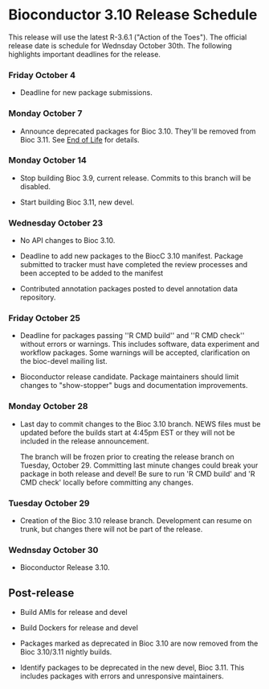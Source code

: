 # Bioconductor 3.10 Release Schedule

This release will use the latest R-3.6.1 ("Action of the Toes").
The official release date is schedule for Wednsday October 30th.
The following highlights important deadlines for the release.


### Friday October 4

* Deadline for new package submissions.

### Monday October 7

* Announce deprecated packages for Bioc 3.10. They'll be removed from Bioc 3.11.
  See [End of Life](/developers/package-end-of-life) for details.

### Monday October 14

* Stop building Bioc 3.9, current release. Commits to this branch will be
  disabled.

* Start building Bioc 3.11, new devel.

### Wednesday October 23

* No API changes to Bioc 3.10.

* Deadline to add new packages to the BiocC 3.10 manifest. Package submitted to
  tracker must have completed the review processes and been accepted to be added
  to the manifest

* Contributed annotation packages posted to devel annotation data repository.

### Friday October 25

* Deadline for packages passing ''R CMD build'' and ''R CMD check''
  without errors or warnings. This includes software, data experiment
  and workflow packages. Some warnings will be accepted, clarification
  on the bioc-devel mailing list.

* Bioconductor release candidate.  Package maintainers should limit
  changes to "show-stopper" bugs and documentation improvements.

### Monday October 28

* Last day to commit changes to the Bioc 3.10 branch. NEWS files
  must be updated before the builds start at 4:45pm EST or they will
  not be included in the release announcement.

  The branch will be frozen prior to creating the release branch on Tuesday,
  October 29.  Committing last minute changes could break your package in both
  release and devel! Be sure to run 'R CMD build' and 'R CMD check' locally
  before committing any changes.

### Tuesday October 29

* Creation of the Bioc 3.10 release branch. Development can resume on
  trunk, but changes there will not be part of the release.

### Wednsday October 30

* Bioconductor Release 3.10.


## Post-release

* Build AMIs for release and devel

* Build Dockers for release and devel

* Packages marked as deprecated in Bioc 3.10 are now removed from the
  Bioc 3.10/3.11 nightly builds.

* Identify packages to be deprecated in the new devel, Bioc 3.11.
  This includes packages with errors and unresponsive maintainers.
